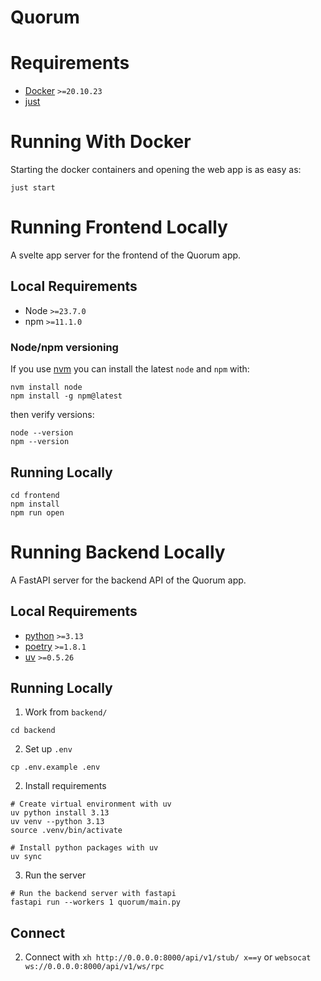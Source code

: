 # Quorum

# Requirements

- [Docker](https://www.docker.com/) `>=20.10.23`
- [just](https://github.com/casey/just)

# Running With Docker

Starting the docker containers and opening the web app is as easy as:

```shell
just start
```

# Running Frontend Locally

A svelte app server for the frontend of the Quorum app.

## Local Requirements

- Node `>=23.7.0`
- npm `>=11.1.0`

### Node/npm versioning

If you use [nvm](https://github.com/nvm-sh/nvm) you can install the latest `node` and `npm` with:

```shell
nvm install node
npm install -g npm@latest
```

then verify versions:

```shell
node --version
npm --version
```

## Running Locally

```shell
cd frontend
npm install
npm run open
```

# Running Backend Locally

A FastAPI server for the backend API of the Quorum app.

## Local Requirements

- [python](https://www.python.org/downloads/) `>=3.13`
- [poetry](https://python-poetry.org/) `>=1.8.1`
- [uv](https://docs.astral.sh/uv) `>=0.5.26`

## Running Locally

1. Work from `backend/`
```shell
cd backend
```

2. Set up `.env`

```shell
cp .env.example .env
```

2. Install requirements
```shell
# Create virtual environment with uv
uv python install 3.13
uv venv --python 3.13
source .venv/bin/activate

# Install python packages with uv
uv sync
```

3. Run the server
```shell
# Run the backend server with fastapi
fastapi run --workers 1 quorum/main.py
```

## Connect

2. Connect with `xh http://0.0.0.0:8000/api/v1/stub/ x==y` or `websocat ws://0.0.0.0:8000/api/v1/ws/rpc`